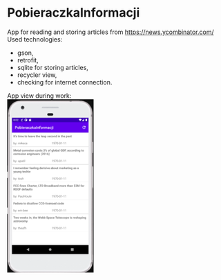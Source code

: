 # PobieraczkaInformacji
App for reading and storing articles from https://news.ycombinator.com/
Used technologies:
- gson,
- retrofit,
- sqlite for storing articles,
- recycler view,
- checking for internet connection.

App view during work:
<br>
<img src="PobieraczkaInformacjiMainScreen" width="200" height="400">
